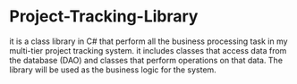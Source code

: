 # Project-Tracking-Library
it is a class library in C# that perform all the business processing task in my multi-tier project tracking system.
it includes classes that access data from the database (DAO) and classes that perform operations on that data.
The library will be used as the business logic for the system.
